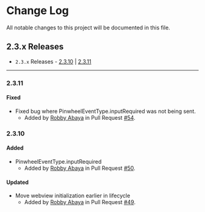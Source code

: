 # Change Log

All notable changes to this project will be documented in this file.

## 2.3.x Releases

- `2.3.x` Releases - [2.3.10](#2310) | [2.3.11](#2311)

---

### 2.3.11

#### Fixed

- Fixed bug where PinwheelEventType.inputRequired was not being sent.
  - Added by [Robby Abaya](https://github.com/rawbee) in Pull Request [#54](https://github.com/underdog-tech/pinwheel-ios-sdk/pull/54).

### 2.3.10

#### Added

- PinwheelEventType.inputRequired
  - Added by [Robby Abaya](https://github.com/rawbee) in Pull Request [#50](https://github.com/underdog-tech/pinwheel-ios-sdk/pull/50).

#### Updated

- Move webview initialization earlier in lifecycle
  - Added by [Robby Abaya](https://github.com/rawbee) in Pull Request [#49](https://github.com/underdog-tech/pinwheel-ios-sdk/pull/49).
